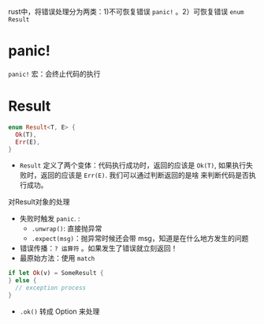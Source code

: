 rust中，将错误处理分为两类：1)不可恢复错误 `panic!` 。2）可恢复错误 `enum Result`



# panic!

`panic!` 宏：会终止代码的执行



# Result

```rust
enum Result<T, E> {
  Ok(T),
  Err(E),
}
```

* `Result` 定义了两个变体：代码执行成功时，返回的应该是 `Ok(T)`, 如果执行失败时，返回的应该是 `Err(E)`. 我们可以通过判断返回的是啥 来判断代码是否执行成功。



对Result对象的处理

* 失败时触发 `panic`. :
  *  `.unwrap()`: 直接抛异常
  *  `.expect(msg)`：抛异常时候还会带 msg，知道是在什么地方发生的问题
* 错误传播：`? 运算符` 。如果发生了错误就立刻返回！
* 最原始方法：使用 `match`
```rust
if let Ok(v) = SomeResult {
} else {
  // exception process
}
```

* `.ok()` 转成 Option 来处理




 
